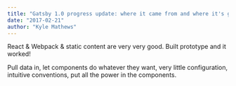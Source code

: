 ```yaml
---
title: "Gatsby 1.0 progress update: where it came from and where it's going"
date: "2017-02-21"
author: "Kyle Mathews"
---
```


React & Webpack & static content are very very good. Built prototype and
it worked!

Pull data in, let components do whatever they want, very little
configuration, intuitive conventions, put all the power in the
components.
